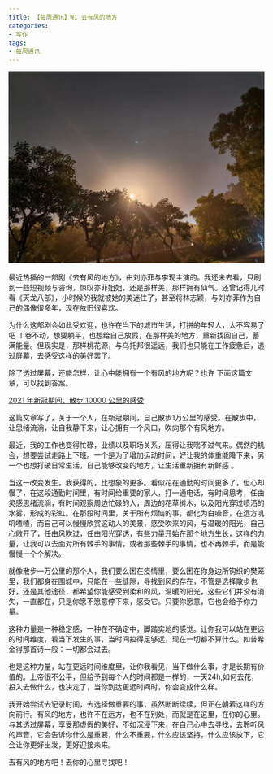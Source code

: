 ```yaml
---
title: 【每周通讯】W1 去有风的地方
categories:
- 写作
tags: 
- 每周通讯
---
```


![](https://raw.githubusercontent.com/wllilerjimw/-My-photo/master/%E5%BE%AE%E4%BF%A1%E5%9B%BE%E7%89%87_20230117111518.jpg)

最近热播的一部剧《去有风的地方》，由刘亦菲与李现主演的。我还未去看，只刷到一些短视频与咨询，惊叹亦菲姐姐，还是那样美，那样拥有仙气。还曾记得儿时看《天龙八部》，小时候的我就被她的美迷住了，甚至将林志颖，与刘亦菲作为自己的偶像很多年，现在依旧很喜欢。

为什么这部剧会如此受欢迎，也许在当下的城市生活，打拼的年轻人，太不容易了吧 ！卷不动，想要躺平，也想给自己放假，在那样美的地方，重新找回自己，蓄满能量。但现实是，那样桃花源，与乌托邦很遥远，我们也只能在工作疲惫后，透过屏幕，去感受这样的美好罢了。

除了透过屏幕，还能怎样，让心中能拥有一个有风的地方呢？也许 下面这篇文章，可以找到答案。

[2021 年新冠期间，散步 10000 公里的感受](https://www.notion.so/2021-10000-655ed58ea46044f19bec6820edcfc036)

这篇文章写了，关于一个人，在新冠期间，自己散步1万公里的感受。在散步中，让思绪流淌，让自我静下来，让心拥有一个风口，吹向那个有风地方。

最近，我的工作也变得忙碌，业绩以及职场关系，压得让我喘不过气来。偶然的机会，想要尝试走路上下班。一个是为了增加运动时间，好让我的体重能降下来，另一个也想打破日常生活，自己能够改变的地方，让生活重新拥有新鲜感 。

当这一改变发生，我获得的，比想象的更多。看似花在通勤的时间更多了，但心却慢了，在这段通勤时间里，有时间给重要的家人，打一通电话，有时间思考，任由灵感思绪流淌，有时间观察周边忙碌的人，周边的花草树木，以及阳光穿过喷洒的水雾，形成的彩虹。在那段时间里，关于所有烦恼的事，都化为白噪音，在远方叽叽喳喳，而自己可以慢慢欣赏这动人的美景，感受吹来的风，与温暖的阳光，自己心敞开了，任由风吹过，任由阳光穿透，有些力量开始在那个地方生长，这样的力量，让我可以去面对所有棘手的事情，或者那些棘手的事情，也不再棘手，而是能慢慢一个个解决。

就像散步一万公里的那个人，我们要么困在疫情里，要么困在你身边所钩织的樊笼里，我们都身在围城中，只能在一些缝隙，寻找到风的存在，不管是选择散步也好，还是其他途径，都希望你能感受到柔和的风，温暖的阳光，这些它们并没有消失，一直都在，只是你愿不愿意停下来，感受它。只要你愿意，它也会给予你力量。

这种力量是一种稳定感，一种在不确定中，脚踏实地的感觉。让你我可以站在更远的时间维度，看当下发生的事，当时间拉得足够远，现在一切都不算什么。如普希金得那首诗一般：一切都会过去。

也是这种力量，站在更远时间维度里，让你我看见，当下做什么事，才是长期有价值的。上帝很不公平，但给予到每个人的时间都是一样的，一天24h,如何去花，投入去做什么，也决定了，当你到达更远时间时，你会变成什么样。

我开始尝试去记录时间，去选择做重要的事，虽然断断续续，但正在朝着这样的方向前行。有风的地方，也许不在远方，也不在别处，而就是在这里，在你的心里。与其透过屏幕，享受那虚假的美好，不如沉浸下来，在自己心中去寻找，去聆听风的声音，它会告诉你什么是重要，什么不重要，什么应该坚持，什么应该放下，它会让你更好出发，更好迎接未来。

去有风的地方吧！去你的心里寻找吧！